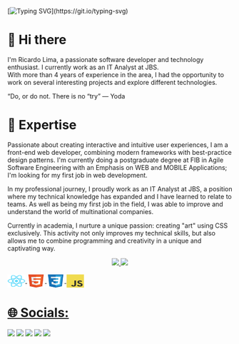 [![Typing SVG](https://readme-typing-svg.herokuapp.com?font=&color=white&width=650&height=30&lines=print(+%22Hello+Dev!+Welcome+to+my+Git+Hub%22+))](https://git.io/typing-svg)


# 👋 Hi there

I'm Ricardo Lima, a passionate software developer and technology enthusiast. I currently work as an IT Analyst at JBS. </br>
With more than 4 years of experience in the area, I had the opportunity to work on several interesting projects and explore different technologies.

“Do, or do not. There is no “try” — Yoda


# 🚀 Expertise

Passionate about creating interactive and intuitive user experiences, I am a front-end web developer, combining modern frameworks with best-practice design patterns. I'm currently doing a postgraduate degree at FIB in Agile Software Engineering with an Emphasis on WEB and MOBILE Applications; I'm looking for my first job in web development.

In my professional journey, I proudly work as an IT Analyst at JBS, a position where my technical knowledge has expanded and I have learned to relate to teams. As well as being my first job in the field, I was able to improve and understand the world of multinational companies.

Currently in academia, I nurture a unique passion: creating "art" using CSS exclusively. This activity not only improves my technical skills, but also allows me to combine programming and creativity in a unique and captivating way.


<div align="center">
  <a href="https://github.com/ricardolimaa29">
  <img height="180em" src="https://github-readme-stats.vercel.app/api?username=ricardolimaa29&show_icons=true&theme=dracula&include_all_commits=true&count_private=true"/>
  <img height="180em" src="https://github-readme-stats.vercel.app/api/top-langs/?username=ricardolimaa29&layout=compact&langs_count=7&theme=dracula"/>
 
</div>
  <div style="display: inline_block"><br>
  <img align="center" alt="Ra-React" height="30" width="40" src="https://raw.githubusercontent.com/devicons/devicon/master/icons/react/react-original.svg">
  <img align="center" alt="Ricardo-HTML" height="30" width="40" src="https://raw.githubusercontent.com/devicons/devicon/master/icons/html5/html5-original.svg">
  <img align="center" alt="Ricardo-CSS" height="30" width="40" src="https://raw.githubusercontent.com/devicons/devicon/master/icons/css3/css3-original.svg">
  <img align="center" alt="Ricardo-javascript" height="30" width="40" src="https://raw.githubusercontent.com/devicons/devicon/master/icons/javascript/javascript-original.svg">
</div>
  
  # 🌐 Socials:
 
  <a href="https://www.instagram.com/ricardo.limaa29/" target="_blank"><img src="https://img.shields.io/badge/-Instagram-%23E4405F?style=for-the-badge&logo=instagram&logoColor=white" target="_blank"></a>
  <a href="https://discord.gg/PXd5WrTh" target="_blank"><img src="https://img.shields.io/badge/Discord-7289DA?style=for-the-badge&logo=discord&logoColor=white" target="_blank"></a> 
  <a href = "mailto:contatoricardolimaa65@gmail.com"><img src="https://img.shields.io/badge/-Gmail-%23333?style=for-the-badge&logo=gmail&logoColor=white" target="_blank"></a>
  <a href="https://www.linkedin.com/in/ricardo-rodrigues-lima-977a5b1a3/" target="_blank"><img src="https://img.shields.io/badge/-LinkedIn-%230077B5?style=for-the-badge&logo=linkedin&logoColor=white" target="_blank"></a> 
  <a href="https://wa.me/5514997237199" target="_blank"><img src="https://img.shields.io/badge/WhatsApp-25D366?style=for-the-badge&logo=whatsapp&logoColor=white" target="_blank"></a> 
   <br>

  

</div>
